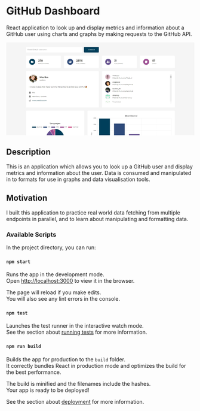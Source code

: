 # GitHub Dashboard

React application to look up and display metrics and information about a GitHub user using charts and graphs by making requests to the GitHub API.

![GitHub Dashboard](documentation/github-dashboard.jpg)

## Description

This is an application which allows you to look up a GitHub user and display metrics and information about the user. Data is consumed and manipulated in to formats for use in graphs and data visualisation tools.

## Motivation

I built this application to practice real world data fetching from multiple endpoints in parallel, and to learn about manipulating and formatting data.

### Available Scripts

In the project directory, you can run:

#### `npm start`

Runs the app in the development mode.\
Open [http://localhost:3000](http://localhost:3000) to view it in the browser.

The page will reload if you make edits.\
You will also see any lint errors in the console.

#### `npm test`

Launches the test runner in the interactive watch mode.\
See the section about [running tests](https://facebook.github.io/create-react-app/docs/running-tests) for more information.

#### `npm run build`

Builds the app for production to the `build` folder.\
It correctly bundles React in production mode and optimizes the build for the best performance.

The build is minified and the filenames include the hashes.\
Your app is ready to be deployed!

See the section about [deployment](https://facebook.github.io/create-react-app/docs/deployment) for more information.

